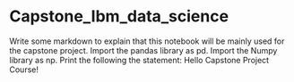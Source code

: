 # Capstone_Ibm_data_science
Write some markdown to explain that this notebook will be mainly used for the capstone project. Import the pandas library as pd. Import the Numpy library as np. Print the following the statement: Hello Capstone Project Course!
